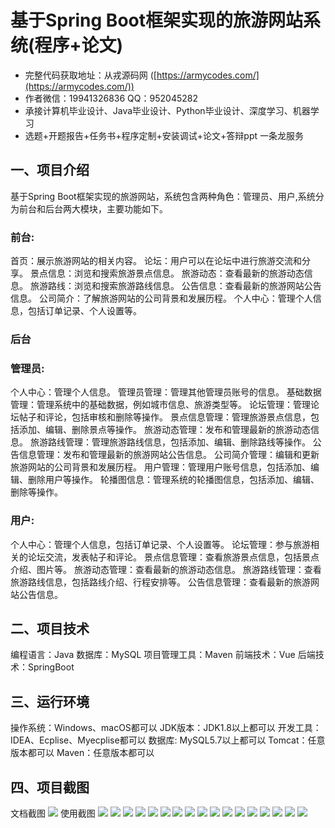 基于Spring Boot框架实现的旅游网站系统(程序+论文)
=
- 完整代码获取地址：从戎源码网 ([https://armycodes.com/](https://armycodes.com/))
- 作者微信：19941326836  QQ：952045282 
- 承接计算机毕业设计、Java毕业设计、Python毕业设计、深度学习、机器学习
- 选题+开题报告+任务书+程序定制+安装调试+论文+答辩ppt 一条龙服务

一、项目介绍
---
基于Spring Boot框架实现的旅游网站，系统包含两种角色：管理员、用户,系统分为前台和后台两大模块，主要功能如下。
### 前台:
首页：展示旅游网站的相关内容。
论坛：用户可以在论坛中进行旅游交流和分享。
景点信息：浏览和搜索旅游景点信息。
旅游动态：查看最新的旅游动态信息。
旅游路线：浏览和搜索旅游路线信息。
公告信息：查看最新的旅游网站公告信息。
公司简介：了解旅游网站的公司背景和发展历程。
个人中心：管理个人信息，包括订单记录、个人设置等。


### 后台
### 管理员:
个人中心：管理个人信息。
管理员管理：管理其他管理员账号的信息。
基础数据管理：管理系统中的基础数据，例如城市信息、旅游类型等。
论坛管理：管理论坛帖子和评论，包括审核和删除等操作。
景点信息管理：管理旅游景点信息，包括添加、编辑、删除景点等操作。
旅游动态管理：发布和管理最新的旅游动态信息。
旅游路线管理：管理旅游路线信息，包括添加、编辑、删除路线等操作。
公告信息管理：发布和管理最新的旅游网站公告信息。
公司简介管理：编辑和更新旅游网站的公司背景和发展历程。
用户管理：管理用户账号信息，包括添加、编辑、删除用户等操作。
轮播图信息：管理系统的轮播图信息，包括添加、编辑、删除等操作。
  
### 用户:
个人中心：管理个人信息，包括订单记录、个人设置等。
论坛管理：参与旅游相关的论坛交流，发表帖子和评论。
景点信息管理：查看旅游景点信息，包括景点介绍、图片等。
旅游动态管理：查看最新的旅游动态信息。
旅游路线管理：查看旅游路线信息，包括路线介绍、行程安排等。
公告信息管理：查看最新的旅游网站公告信息。

  
二、项目技术
---
编程语言：Java
数据库：MySQL
项目管理工具：Maven
前端技术：Vue
后端技术：SpringBoot

三、运行环境
---
操作系统：Windows、macOS都可以
JDK版本：JDK1.8以上都可以
开发工具：IDEA、Ecplise、Myecplise都可以
数据库: MySQL5.7以上都可以
Tomcat：任意版本都可以
Maven：任意版本都可以

四、项目截图
---
文档截图
![](limage/2.png)
使用截图
![](image/1.png)
![](image/2.png)
![](image/3.png)
![](image/4.png)
![](image/5.png)
![](image/6.png)
![](image/7.png)
![](image/8.png)
![](image/9.png)
![](image/10.png)
![](image/11.png)
![](image/12.png)
![](image/13.png)
![](image/14.png)
![](image/15.png)
![](image/16.png)
![](image/17.png)
